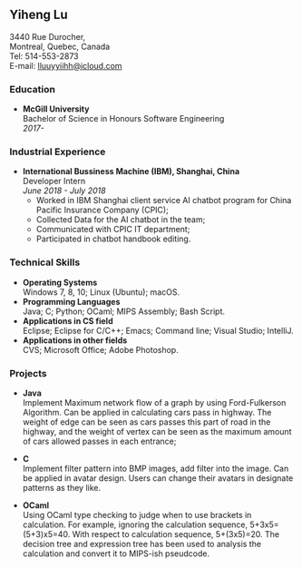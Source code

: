 ## Yiheng Lu

3440 Rue Durocher,  
Montreal, Quebec, Canada  
Tel: 514-553-2873   
E-mail: lluuyyiihh@icloud.com

### Education

- **McGill University**  
Bachelor of Science in Honours Software Engineering  
*2017-*  

### Industrial Experience

- **International Bussiness Machine (IBM), Shanghai, China**  
Developer Intern  
*June 2018 - July 2018*  
  - Worked in IBM Shanghai client service AI chatbot program for China Pacific Insurance Company (CPIC);  
  - Collected Data for the AI chatbot in the team;  
  - Communicated with CPIC IT department;  
  - Participated in chatbot handbook editing.  

### Technical Skills

- **Operating Systems**  
Windows 7, 8, 10; Linux (Ubuntu); macOS.  
- **Programming Languages**  
Java; C; Python; OCaml; MIPS Assembly; Bash Script.  
- **Applications in CS field**  
Eclipse; Eclipse for C/C++; Emacs; Command line; Visual Studio; IntelliJ.  
- **Applications in other fields**  
CVS; Microsoft Office; Adobe Photoshop.  

### Projects  

- **Java**  
Implement Maximum network flow of a graph by using Ford-Fulkerson Algorithm. Can be applied in calculating cars pass in highway. The weight of edge can be seen as cars passes this part of road in the highway, and the weight of vertex can be seen as the maximum amount of cars allowed passes in each entrance;  

- **C**  
Implement filter pattern into BMP images, add filter into the image. Can be applied in avatar design. Users can change their avatars in designate patterns as they like.  

- **OCaml**  
Using OCaml type checking to judge when to use brackets in calculation. For example, ignoring the calculation sequence, 5+3x5=(5+3)x5=40. With respect to calculation sequence, 5+(3x5)=20. The decision tree and expression tree has been used to analysis the calculation and convert it to MIPS-ish pseudcode.
